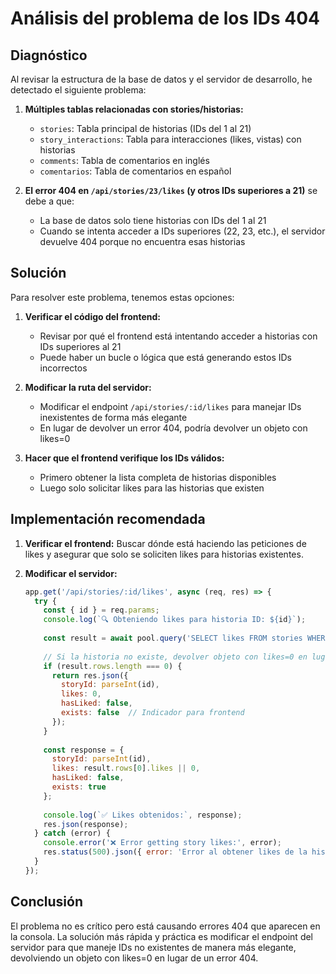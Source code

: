 # Análisis del problema de los IDs 404

## Diagnóstico

Al revisar la estructura de la base de datos y el servidor de desarrollo, he detectado el siguiente problema:

1. **Múltiples tablas relacionadas con stories/historias:**
   - `stories`: Tabla principal de historias (IDs del 1 al 21)
   - `story_interactions`: Tabla para interacciones (likes, vistas) con historias
   - `comments`: Tabla de comentarios en inglés
   - `comentarios`: Tabla de comentarios en español

2. **El error 404 en `/api/stories/23/likes` (y otros IDs superiores a 21)** se debe a que:
   - La base de datos solo tiene historias con IDs del 1 al 21
   - Cuando se intenta acceder a IDs superiores (22, 23, etc.), el servidor devuelve 404 porque no encuentra esas historias

## Solución

Para resolver este problema, tenemos estas opciones:

1. **Verificar el código del frontend:**
   - Revisar por qué el frontend está intentando acceder a historias con IDs superiores al 21
   - Puede haber un bucle o lógica que está generando estos IDs incorrectos

2. **Modificar la ruta del servidor:**
   - Modificar el endpoint `/api/stories/:id/likes` para manejar IDs inexistentes de forma más elegante
   - En lugar de devolver un error 404, podría devolver un objeto con likes=0

3. **Hacer que el frontend verifique los IDs válidos:**
   - Primero obtener la lista completa de historias disponibles
   - Luego solo solicitar likes para las historias que existen

## Implementación recomendada

1. **Verificar el frontend:** Buscar dónde está haciendo las peticiones de likes y asegurar que solo se soliciten likes para historias existentes.

2. **Modificar el servidor:** 
   ```javascript
   app.get('/api/stories/:id/likes', async (req, res) => {
     try {
       const { id } = req.params;
       console.log(`🔍 Obteniendo likes para historia ID: ${id}`);
       
       const result = await pool.query('SELECT likes FROM stories WHERE id = $1', [id]);
       
       // Si la historia no existe, devolver objeto con likes=0 en lugar de error 404
       if (result.rows.length === 0) {
         return res.json({
           storyId: parseInt(id),
           likes: 0,
           hasLiked: false,
           exists: false  // Indicador para frontend
         });
       }
       
       const response = {
         storyId: parseInt(id),
         likes: result.rows[0].likes || 0,
         hasLiked: false,
         exists: true
       };
       
       console.log(`✅ Likes obtenidos:`, response);
       res.json(response);
     } catch (error) {
       console.error('❌ Error getting story likes:', error);
       res.status(500).json({ error: 'Error al obtener likes de la historia' });
     }
   });
   ```

## Conclusión

El problema no es crítico pero está causando errores 404 que aparecen en la consola. La solución más rápida y práctica es modificar el endpoint del servidor para que maneje IDs no existentes de manera más elegante, devolviendo un objeto con likes=0 en lugar de un error 404.
